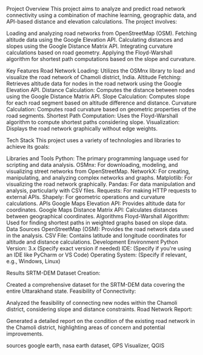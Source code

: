 



Project Overview
This project aims to analyze and predict road network connectivity using a combination of machine learning, geographic data, and API-based distance and elevation calculations. The project involves:

Loading and analyzing road networks from OpenStreetMap (OSM).
Fetching altitude data using the Google Elevation API.
Calculating distances and slopes using the Google Distance Matrix API.
Integrating curvature calculations based on road geometry.
Applying the Floyd-Warshall algorithm for shortest path computations based on the slope and curvature.


Key Features
Road Network Loading: Utilizes the OSMnx library to load and visualize the road network of Chamoli district, India.
Altitude Fetching: Retrieves altitude data for nodes in the road network using the Google Elevation API.
Distance Calculation: Computes the distance between nodes using the Google Distance Matrix API.
Slope Calculation: Computes slope for each road segment based on altitude difference and distance.
Curvature Calculation: Computes road curvature based on geometric properties of the road segments.
Shortest Path Computation: Uses the Floyd-Warshall algorithm to compute shortest paths considering slope.
Visualization: Displays the road network graphically without edge weights.


Tech Stack
This project uses a variety of technologies and libraries to achieve its goals:

Libraries and Tools
Python: The primary programming language used for scripting and data analysis.
OSMnx: For downloading, modeling, and visualizing street networks from OpenStreetMap.
NetworkX: For creating, manipulating, and analyzing complex networks and graphs.
Matplotlib: For visualizing the road network graphically.
Pandas: For data manipulation and analysis, particularly with CSV files.
Requests: For making HTTP requests to external APIs.
Shapely: For geometric operations and curvature calculations.
APIs
Google Maps Elevation API: Provides altitude data for coordinates.
Google Maps Distance Matrix API: Calculates distances between geographical coordinates.
Algorithms
Floyd-Warshall Algorithm: Used for finding shortest paths in weighted graphs based on slope data.
Data Sources
OpenStreetMap (OSM): Provides the road network data used in the analysis.
CSV File: Contains latitude and longitude coordinates for altitude and distance calculations.
Development Environment
Python Version: 3.x (Specify exact version if needed)
IDE: (Specify if you're using an IDE like PyCharm or VS Code)
Operating System: (Specify if relevant, e.g., Windows, Linux)


Results
SRTM-DEM Dataset Creation:

Created a comprehensive dataset for the SRTM-DEM data covering the entire Uttarakhand state.
Feasibility of Connectivity:

Analyzed the feasibility of connecting new nodes within the Chamoli district, considering slope and distance constraints.
Road Network Report:

Generated a detailed report on the condition of the existing road network in the Chamoli district, highlighting areas of concern and potential improvements.

sources
google earth,
nasa earth dataset,
GPS Visualizer, 
QGIS



